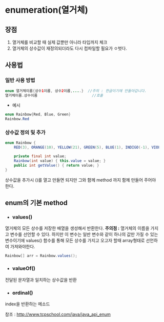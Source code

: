 # enumeration(열거체)
## 장점
1. 열거체를 비교할 때 실제 값뿐만 아니라 타입까지 체크
2. 열거체의 상수값이 재정의되더라도 다시 컴파일할 필요가 ㅇ벗다.

## 사용법

### 일반 사용 방법
```java
enum 열거체이름{상수1이름, 상수2이름,....}  //주의 : 한글이기에 안돌아갑니다.
열거체이름.상수이름                         //호출
```
+ 예시
```java
enum Rainbow{Red, Blue, Green}
Rainbow.Red
```

### 상수값 정의 및 추가
```java
enum Rainbow {
    RED(3), ORANGE(10), YELLOW(21), GREEN(5), BLUE(1), INDIGO(-1), VIOLET(-11);

    private final int value;
    Rainbow(int value) { this.value = value; }
    public int getValue() { return value; }
}
```
상수값을 추가시 ()를 열고 만들면 되지만 그와 함께 method 까지 함께 만들어 주어야한다.

## enum의 기본 method
+ ### values()
열거체의 모든 상수를 저장한 배열을 생성해서 반환한다.
**주의점 :** 열거체의 이름을 가지고 변수를 선언할 수 있다. 하지만 이 변수는 일반 변수와 같이 하나의 값만 가질 수 있는 변수이기에 values() 함수를 통해 모든 상수를 가지고 오고자 할때 array형태로 선언하여 가져와야한다.
```java
Rainbow[] arr = Rainbow.values();
```

+ ### valueOf()
전달된 문자열과 일치하는 상수값을 반환

+ ### ordinal()
index을 반환하는 메소드

참조 : http://www.tcpschool.com/java/java_api_enum

